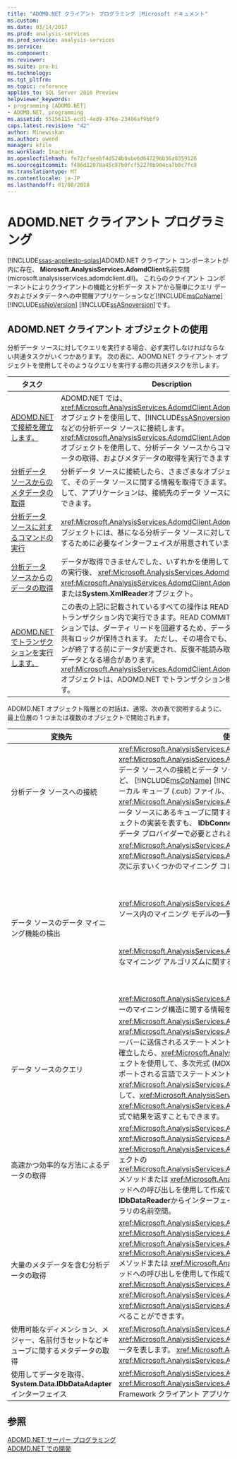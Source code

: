 ```yaml
---
title: "ADOMD.NET クライアント プログラミング |Microsoft ドキュメント"
ms.custom: 
ms.date: 03/14/2017
ms.prod: analysis-services
ms.prod_service: analysis-services
ms.service: 
ms.component: 
ms.reviewer: 
ms.suite: pro-bi
ms.technology: 
ms.tgt_pltfrm: 
ms.topic: reference
applies_to: SQL Server 2016 Preview
helpviewer_keywords:
- programming [ADOMD.NET]
- ADOMD.NET, programming
ms.assetid: 55156115-ecd1-4ed9-876e-23406af9bbf9
caps.latest.revision: "42"
author: Minewiskan
ms.author: owend
manager: kfile
ms.workload: Inactive
ms.openlocfilehash: fe72cfaeebf4d524b8ebe6d647296b36a8359126
ms.sourcegitcommit: f486d12078a45c87b0fcf52270b904ca7b0c7fc8
ms.translationtype: MT
ms.contentlocale: ja-JP
ms.lasthandoff: 01/08/2018
---
```

# <a name="adomdnet-client-programming"></a>ADOMD.NET クライアント プログラミング
[!INCLUDE[ssas-appliesto-sqlas](../../includes/ssas-appliesto-sqlas.md)]ADOMD.NET クライアント コンポーネントが内に存在、 **Microsoft.AnalysisServices.AdomdClient**名前空間 (microsoft.analysisservices.adomdclient.dll)。 これらのクライアント コンポーネントによりクライアントの機能と分析データ ストアから簡単にクエリ データおよびメタデータへの中間層アプリケーションなど[!INCLUDE[msCoName](../../includes/msconame-md.md)] [!INCLUDE[ssNoVersion](../../includes/ssnoversion-md.md)] [!INCLUDE[ssASnoversion](../../includes/ssasnoversion-md.md)]です。  
  
## <a name="using-the-adomdnet-client-objects"></a>ADOMD.NET クライアント オブジェクトの使用  
 分析データ ソースに対してクエリを実行する場合、必ず実行しなければならない共通タスクがいくつかあります。 次の表に、ADOMD.NET クライアント オブジェクトを使用してそのようなクエリを実行する際の共通タスクを示します。  
  
|タスク|Description|  
|----------|-----------------|  
|[ADOMD.NET で接続を確立します。](../../analysis-services/multidimensional-models-adomd-net-client/connections-in-adomd-net.md)|ADOMD.NET では、<xref:Microsoft.AnalysisServices.AdomdClient.AdomdConnection> オブジェクトを使用して、[!INCLUDE[ssASnoversion](../../includes/ssasnoversion-md.md)] データベースなどの分析データ ソースに接続します。 <xref:Microsoft.AnalysisServices.AdomdClient.AdomdConnection> オブジェクトを使用して、分析データ ソースからコマンドの実行、データの取得、およびメタデータの取得を実行できます。|  
|[分析データ ソースからのメタデータの取得](../../analysis-services/multidimensional-models-adomd-net-client/retrieving-metadata-from-an-analytical-data-source.md)|分析データ ソースに接続したら、さまざまなオブジェクトを使用して、そのデータ ソースに関する情報を取得できます。 この機能を使用して、アプリケーションは、接続先のデータ ソースに適合することができます。|  
|[分析データ ソースに対するコマンドの実行](../../analysis-services/multidimensional-models-adomd-net-client/executing-commands-against-an-analytical-data-source.md)|<xref:Microsoft.AnalysisServices.AdomdClient.AdomdCommand> オブジェクトには、基になる分析データ ソースに対してコマンドを実行するために必要なインターフェイスが用意されています。|  
|[分析データ ソースからのデータの取得](../../analysis-services/multidimensional-models-adomd-net-client/retrieving-data-from-an-analytical-data-source.md)|データが取得できませんでした、いずれかを使用して解析とコマンドの実行後、 <xref:Microsoft.AnalysisServices.AdomdClient.CellSet>、 <xref:Microsoft.AnalysisServices.AdomdClient.AdomdDataReader>、または**System.XmlReader**オブジェクト。|  
|[ADOMD.NET でトランザクションを実行します。](../../analysis-services/multidimensional-models-adomd-net-client/connections-in-adomd-net-performing-transactions.md)|この表の上記に記載されているすべての操作は READ COMMITTED トランザクション内で実行できます。READ COMMITTED トランザクションでは、ダーティ リードを回避するため、データの読み込み中は共有ロックが保持されます。 ただし、その場合でも、トランザクションが終了する前にデータが変更され、反復不能読み取りやファントム データとなる場合があります。 <xref:Microsoft.AnalysisServices.AdomdClient.AdomdTransaction> オブジェクトは、ADOMD.NET でトランザクション機能を提供します。|  
  
 ADOMD.NET オブジェクト階層との対話は、通常、次の表で説明するように、最上位層の 1 つまたは複数のオブジェクトで開始されます。  
  
|変換先|使用するオブジェクト|  
|--------|---------------------|  
|分析データ ソースへの接続|<xref:Microsoft.AnalysisServices.AdomdClient.AdomdConnection><br /> <xref:Microsoft.AnalysisServices.AdomdClient.AdomdConnection> オブジェクトは、データ ソースへの接続とデータ ソースのメタデータの両方を表します。 接続するなど、 [!INCLUDE[msCoName](../../includes/msconame-md.md)] [!INCLUDE[ssNoVersion](../../includes/ssnoversion-md.md)] [!INCLUDE[ssASnoversion](../../includes/ssasnoversion-md.md)]ローカル キューブ (.cub) ファイル、およびを調べて、<xref:Microsoft.AnalysisServices.AdomdClient.AdomdConnection.Cubes%2A>分析データ ソースにあるキューブに関するメタデータを取得するプロパティです。 このオブジェクトの実装を表すも、 **IDbConnection**インターフェイス、すべての .NET Framework データ プロバイダーで必要とされるインターフェイス。|  
|データ ソースのデータ マイニング機能の検出|<xref:Microsoft.AnalysisServices.AdomdClient.AdomdConnection><br /> <xref:Microsoft.AnalysisServices.AdomdClient.AdomdConnection> オブジェクトは、次に示すいくつかのマイニング コレクションを示します。<br /><br /><br /><br /> <xref:Microsoft.AnalysisServices.AdomdClient.MiningModelCollection> には、データ ソース内のマイニング モデルの一覧が含まれています。<br /><br /><br /><br /> <xref:Microsoft.AnalysisServices.AdomdClient.MiningServiceCollection> は、使用可能なマイニング アルゴリズムに関する情報を提供します。<br /><br /><br /><br /> <xref:Microsoft.AnalysisServices.AdomdClient.MiningStructureCollection> は、サーバーのマイニング構造に関する情報を示します。|  
|データ ソースのクエリ|<xref:Microsoft.AnalysisServices.AdomdClient.AdomdCommand><br /> <xref:Microsoft.AnalysisServices.AdomdClient.AdomdCommand> オブジェクトは、サーバーに送信されるステートメントまたはクエリを表します。 データ ソースへの接続が確立したら、<xref:Microsoft.AnalysisServices.AdomdClient.AdomdCommand> オブジェクトを使用して、多次元式 (MDX) またはデータ マイニング拡張機能 (DMX) など、サポートされる言語でステートメントを実行します。 また、<xref:Microsoft.AnalysisServices.AdomdClient.AdomdCommand> オブジェクトを使用して、<xref:Microsoft.AnalysisServices.AdomdClient.CellSet> オブジェクトまたは <xref:Microsoft.AnalysisServices.AdomdClient.AdomdDataReader> オブジェクトの形式で結果を返すこともできます。|  
|高速かつ効率的な方法によるデータの取得|<xref:Microsoft.AnalysisServices.AdomdClient.AdomdDataReader><br /> <xref:Microsoft.AnalysisServices.AdomdClient.AdomdDataReader> は、<xref:Microsoft.AnalysisServices.AdomdClient.AdomdCommand.Execute%2A> オブジェクトの <xref:Microsoft.AnalysisServices.AdomdClient.AdomdCommand.ExecuteReader%2A> メソッドまたは <xref:Microsoft.AnalysisServices.AdomdClient.AdomdCommand> メソッドへの呼び出しを使用して作成できます。 このオブジェクトを実装して、 **IDbDataReader**からインターフェイス、 **System.Data** .NET Framework クラス ライブラリの名前空間。|  
|大量のメタデータを含む分析データの取得|<xref:Microsoft.AnalysisServices.AdomdClient.CellSet><br /> <xref:Microsoft.AnalysisServices.AdomdClient.CellSet> は、<xref:Microsoft.AnalysisServices.AdomdClient.AdomdCommand.Execute%2A> の <xref:Microsoft.AnalysisServices.AdomdClient.AdomdCommand.ExecuteCellSet%2A> メソッドまたは <xref:Microsoft.AnalysisServices.AdomdClient.AdomdCommand> メソッドへの呼び出しを使用して作成できます。 <xref:Microsoft.AnalysisServices.AdomdClient.AdomdCommand> から <xref:Microsoft.AnalysisServices.AdomdClient.CellSet> が返されたら、<xref:Microsoft.AnalysisServices.AdomdClient.CellSet> に含まれている分析データを調べることができます。|  
|使用可能なディメンション、メジャー、名前付きセットなどキューブに関するメタデータの取得|<xref:Microsoft.AnalysisServices.AdomdClient.CubeDef><br /> <xref:Microsoft.AnalysisServices.AdomdClient.CubeDef> は、キューブに関するメタデータを表します。 <xref:Microsoft.AnalysisServices.AdomdClient.CubeDef> から <xref:Microsoft.AnalysisServices.AdomdClient.AdomdConnection> を参照します。|  
|使用してデータを取得、 **System.Data.IDbDataAdapter**インターフェイス|<xref:Microsoft.AnalysisServices.AdomdClient.AdomdDataAdapter><br /> <xref:Microsoft.AnalysisServices.AdomdClient.AdomdDataAdapter> は、既存の .NET Framework クライアント アプリケーションの読み取り専用サポートを提供します。|  
  
## <a name="see-also"></a>参照  
 [ADOMD.NET サーバー プログラミング](../../analysis-services/multidimensional-models-adomd-net-server/adomd-net-server-programming.md)   
 [ADOMD.NET での開発](../../analysis-services/multidimensional-models/adomd-net/developing-with-adomd-net.md)  
  
  
